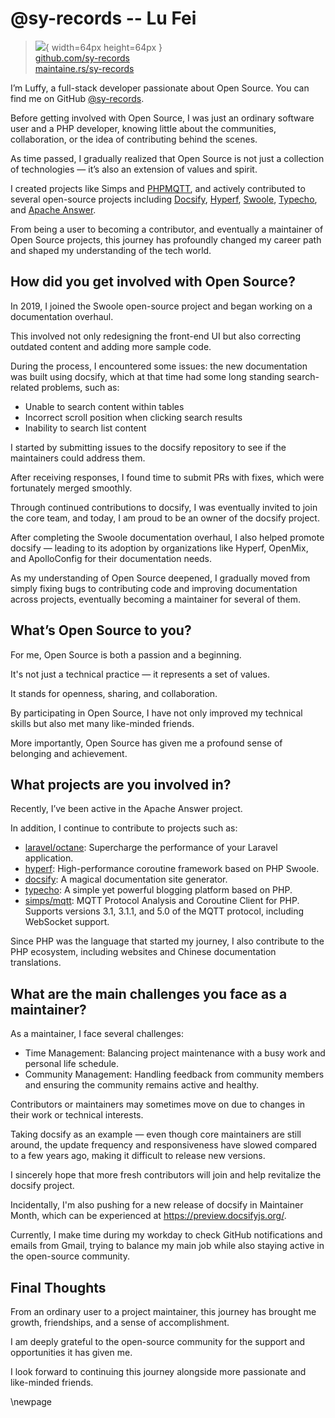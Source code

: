 # @sy-records -- Lu Fei

> ![](https://i0.wp.com/github.com/sy-records.png?resize=200%2C200&ssl=1){ width=64px height=64px }  
> [github.com/sy-records](https://github.com/sy-records)  
> [maintaine.rs/sy-records](https://maintaine.rs/sy-records)

I’m Luffy, a full-stack developer passionate about Open Source. You can find me on GitHub [@sy-records](https://github.com/sy-records).

Before getting involved with Open Source, I was just an ordinary software user and a PHP developer, knowing little about the communities, collaboration, or the idea of contributing behind the scenes.

As time passed, I gradually realized that Open Source is not just a collection of technologies — it’s also an extension of values and spirit.

I created projects like Simps and [PHPMQTT](https://github.com/simps/mqtt), and actively contributed to several open-source projects including [Docsify](https://github.com/docsifyjs), [Hyperf](https://github.com/hyperf), [Swoole](https://github.com/swoole), [Typecho](https://github.com/typecho), and [Apache Answer](https://github.com/apache/answer).

From being a user to becoming a contributor, and eventually a maintainer of Open Source projects, this journey has profoundly changed my career path and shaped my understanding of the tech world.

## How did you get involved with Open Source?

In 2019, I joined the Swoole open-source project and began working on a documentation overhaul.

This involved not only redesigning the front-end UI but also correcting outdated content and adding more sample code.

During the process, I encountered some issues: the new documentation was built using docsify, which at that time had some long standing search-related problems, such as:

- Unable to search content within tables
- Incorrect scroll position when clicking search results
- Inability to search list content

I started by submitting issues to the docsify repository to see if the maintainers could address them.

After receiving responses, I found time to submit PRs with fixes, which were fortunately merged smoothly.

Through continued contributions to docsify, I was eventually invited to join the core team, and today, I am proud to be an owner of the docsify project.

After completing the Swoole documentation overhaul, I also helped promote docsify — leading to its adoption by organizations like Hyperf, OpenMix, and ApolloConfig for their documentation needs.

As my understanding of Open Source deepened, I gradually moved from simply fixing bugs to contributing code and improving documentation across projects, eventually becoming a maintainer for several of them.

## What’s Open Source to you?

For me, Open Source is both a passion and a beginning.

It's not just a technical practice — it represents a set of values.

It stands for openness, sharing, and collaboration.

By participating in Open Source, I have not only improved my technical skills but also met many like-minded friends.

More importantly, Open Source has given me a profound sense of belonging and achievement.

## What projects are you involved in?

Recently, I’ve been active in the Apache Answer project.

In addition, I continue to contribute to projects such as:

- [laravel/octane](https://github.com/laravel/octane): Supercharge the performance of your Laravel application.
- [hyperf](https://github.com/hyperf/hyperf): High-performance coroutine framework based on PHP Swoole.
- [docsify](https://github.com/docsifyjs/docsify): A magical documentation site generator.
- [typecho](https://github.com/typecho/typecho): A simple yet powerful blogging platform based on PHP.
- [simps/mqtt](https://github.com/simps/mqtt): MQTT Protocol Analysis and Coroutine Client for PHP. Supports versions 3.1, 3.1.1, and 5.0 of the MQTT protocol, including WebSocket support.

Since PHP was the language that started my journey, I also contribute to the PHP ecosystem, including websites and Chinese documentation translations.

## What are the main challenges you face as a maintainer?

As a maintainer, I face several challenges:

- Time Management: Balancing project maintenance with a busy work and personal life schedule.
- Community Management: Handling feedback from community members and ensuring the community remains active and healthy.

Contributors or maintainers may sometimes move on due to changes in their work or technical interests.

Taking docsify as an example — even though core maintainers are still around, the update frequency and responsiveness have slowed compared to a few years ago, making it difficult to release new versions.

I sincerely hope that more fresh contributors will join and help revitalize the docsify project.

Incidentally, I'm also pushing for a new release of docsify in Maintainer Month, which can be experienced at https://preview.docsifyjs.org/.

Currently, I make time during my workday to check GitHub notifications and emails from Gmail, trying to balance my main job while also staying active in the open-source community.

## Final Thoughts

From an ordinary user to a project maintainer, this journey has brought me growth, friendships, and a sense of accomplishment.

I am deeply grateful to the open-source community for the support and opportunities it has given me.

I look forward to continuing this journey alongside more passionate and like-minded friends.

\newpage
